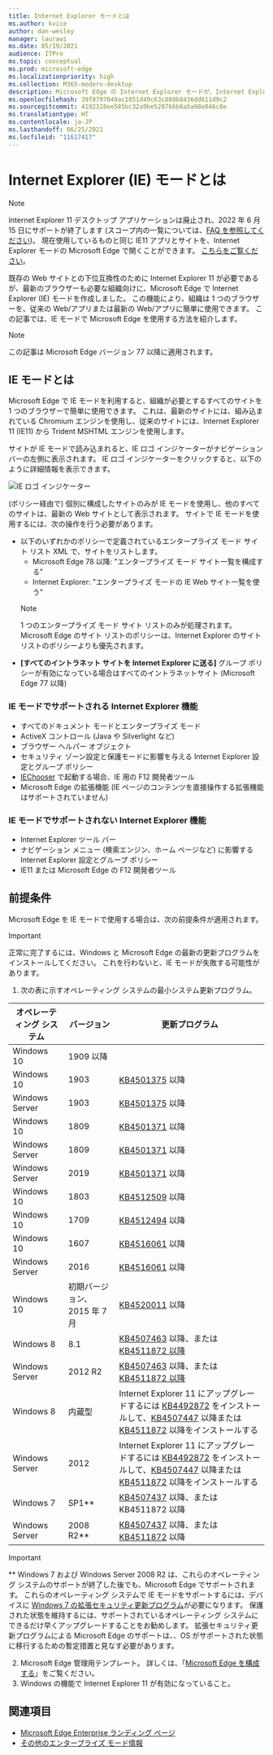 ```yaml
---
title: Internet Explorer モードとは
ms.author: kvice
author: dan-wesley
manager: laurawi
ms.date: 05/19/2021
audience: ITPro
ms.topic: conceptual
ms.prod: microsoft-edge
ms.localizationpriority: high
ms.collection: M365-modern-desktop
description: Microsoft Edge の Internet Explorer モードが、Internet Explorer 11 を必要とするサイトへのアクセスと最新のサイトへのアクセスをどのように提供するかについて説明します。
ms.openlocfilehash: 39f8797049ac1051d49c63c880b8436dd611d9c2
ms.sourcegitcommit: 4192328ee585bc32a9be528766b8a5a98e046c8e
ms.translationtype: HT
ms.contentlocale: ja-JP
ms.lasthandoff: 06/25/2021
ms.locfileid: "11617417"
---
```

# <a name="what-is-internet-explorer-ie-mode"></a>Internet Explorer (IE) モードとは

>[!Note]
> Internet Explorer 11 デスクトップ アプリケーションは廃止され、2022 年 6 月 15 日にサポートが終了します (スコープ内の一覧については、[FAQ を参照してください](https://techcommunity.microsoft.com/t5/windows-it-pro-blog/internet-explorer-11-desktop-app-retirement-faq/ba-p/2366549))。 現在使用しているものと同じ IE11 アプリとサイトを、Internet Explorer モードの Microsoft Edge で開くことができます。 [こちらをご覧ください](https://blogs.windows.com/windowsexperience/2021/05/19/the-future-of-internet-explorer-on-windows-10-is-in-microsoft-edge/)。

既存の Web サイトとの下位互換性のために Internet Explorer 11 が必要であるが、最新のブラウザーも必要な組織向けに、Microsoft Edge で Internet Explorer (IE) モードを作成しました。 この機能により、組織は 1 つのブラウザーを、従来の Web/アプリまたは最新の Web/アプリに簡単に使用できます。 この記事では、IE モードで Microsoft Edge を使用する方法を紹介します。

> [!NOTE]
> この記事は Microsoft Edge バージョン 77 以降に適用されます。

## <a name="what-is-ie-mode"></a>IE モードとは

Microsoft Edge で IE モードを利用すると、組織が必要とするすべてのサイトを 1 つのブラウザーで簡単に使用できます。 これは、最新のサイトには、組み込まれている Chromium エンジンを使用し、従来のサイトには、Internet Explorer 11 (IE11) から Trident MSHTML エンジンを使用します。

サイトが IE モードで読み込まれると、IE ロゴ インジケーターがナビゲーション バーの左側に表示されます。 IE ロゴ インジケーターをクリックすると、以下のように詳細情報を表示できます。

  ![IE ロゴ インジケーター](./media/ie-mode/ie-logo-indicator1.png)

(ポリシー経由で) 個別に構成したサイトのみが IE モードを使用し、他のすべてのサイトは、最新の Web サイトとして表示されます。 サイトで IE モードを使用するには、次の操作を行う必要があります。

- 以下のいずれかのポリシーで定義されているエンタープライズ モード サイト リスト XML で、サイトをリストします。
  - Microsoft Edge 78 以降: "エンタープライズ モード サイト一覧を構成する"
  - Internet Explorer: "エンタープライズ モードの IE Web サイト一覧を使う"
  > [!NOTE]
  > 1 つのエンタープライズ モード サイト リストのみが処理されます。 Microsoft Edge のサイト リストのポリシーは、Internet Explorer のサイト リストのポリシーよりも優先されます。
- **[すべてのイントラネット サイトを Internet Explorer に送る]** グループ ポリシーが有効になっている場合はすべてのイントラネットサイト (Microsoft Edge 77 以降)

### <a name="ie-mode-supports-the-following-internet-explorer-functionality"></a>IE モードでサポートされる Internet Explorer 機能

- すべてのドキュメント モードとエンタープライズ モード
- ActiveX コントロール (Java や Silverlight など)
- ブラウザー ヘルパー オブジェクト 
- セキュリティ ゾーン設定と保護モードに影響を与える Internet Explorer 設定とグループ ポリシー
- [IEChooser](/office/dev/add-ins/testing/debug-add-ins-using-f12-developer-tools-on-windows-10) で起動する場合、IE 用の F12 開発者ツール
- Microsoft Edge の拡張機能 (IE ページのコンテンツを直接操作する拡張機能はサポートされていません)

### <a name="ie-mode-doesnt-support-the-following-internet-explorer-functionality"></a>IE モードでサポートされない Internet Explorer 機能

- Internet Explorer ツール バー
- ナビゲーション メニュー (検索エンジン、ホーム ページなど) に影響する Internet Explorer 設定とグループ ポリシー
- IE11 または Microsoft Edge の F12 開発者ツール

## <a name="prerequisites"></a>前提条件

Microsoft Edge を IE モードで使用する場合は、次の前提条件が適用されます。

> [!IMPORTANT]
> 正常に完了するには、Windows と Microsoft Edge の最新の更新プログラムをインストールしてください。 これを行わないと、IE モードが失敗する可能性があります。

1. 次の表に示すオペレーティング システムの最小システム更新プログラム。

 | オペレーティング システム | バージョン       | 更新プログラム |
 |------------------|---------------|---------|
 | Windows 10       | 1909 以降 |         |
 | Windows 10       | 1903          | [KB4501375](https://support.microsoft.com/help/4501375/windows-10-update-kb4501375) 以降 |
 | Windows Server   | 1903          | [KB4501375](https://support.microsoft.com/help/4501375/windows-10-update-kb4501375) 以降 |
 | Windows 10       | 1809          | [KB4501371](https://support.microsoft.com/help/4501371/windows-10-update-kb4501371) 以降 |
 | Windows Server   | 1809          | [KB4501371](https://support.microsoft.com/help/4501371/windows-10-update-kb4501371) 以降 |
 | Windows Server   | 2019          | [KB4501371](https://support.microsoft.com/help/4501371/windows-10-update-kb4501371) 以降 |
 | Windows 10       | 1803          | [KB4512509](https://support.microsoft.com/help/4512509/windows-10-update-kb4512509) 以降 |
 | Windows 10       | 1709          | [KB4512494](https://support.microsoft.com/help/4512494/windows-10-update-kb4512494) 以降 |
 | Windows 10       | 1607          | [KB4516061](https://support.microsoft.com/help/4516061/windows-10-update-kb4516061) 以降 |
 | Windows Server   | 2016          | [KB4516061](https://support.microsoft.com/help/4516061/windows-10-update-kb4516061) 以降 |
 | Windows 10       | 初期バージョン、2015 年 7 月 | [KB4520011](https://support.microsoft.com/help/4520011/windows-10-update-kb4520011) 以降 |
 | Windows 8       | 8.1              | [KB4507463](https://support.microsoft.com/help/4507463/july-16-2019-kb4507463-os-build-preview-of-monthly-rollup) 以降、または [KB4511872 以降](https://support.microsoft.com/help/4511872/cumulative-security-update-for-internet-explorer) |
 | Windows Server   | 2012 R2       | [KB4507463](https://support.microsoft.com/help/4507463/july-16-2019-kb4507463-os-build-preview-of-monthly-rollup) 以降、または [KB4511872 以降](https://support.microsoft.com/help/4511872/cumulative-security-update-for-internet-explorer) |
 | Windows 8  | 内蔵型            | Internet Explorer 11 にアップグレードするには [KB4492872](https://support.microsoft.com/help/4492872/update-for-internet-explorer-april-16-2019) をインストールして、[KB4507447](https://support.microsoft.com/help/4507447/windows-server-2012-update-kb4507447) 以降または [KB4511872](https://support.microsoft.com/help/4511872/cumulative-security-update-for-internet-explorer) 以降をインストールする |
 | Windows Server   | 2012           | Internet Explorer 11 にアップグレードするには [KB4492872](https://support.microsoft.com/help/4492872/update-for-internet-explorer-april-16-2019) をインストールして、[KB4507447](https://support.microsoft.com/help/4507447/windows-server-2012-update-kb4507447) 以降または [KB4511872](https://support.microsoft.com/help/4511872/cumulative-security-update-for-internet-explorer) 以降をインストールする |
 | Windows 7        |  SP1**        | [KB4507437](https://support.microsoft.com/help/4507437/windows-7-update-kb4507437) 以降、または [](https://support.microsoft.com/help/4511872/cumulative-security-update-for-internet-explorer) KB4511872 以降 |
 | Windows Server   |  2008 R2**    | [KB4507437](https://support.microsoft.com/help/4507437/windows-7-update-kb4507437) 以降、または [KB4511872](https://support.microsoft.com/help/4511872/cumulative-security-update-for-internet-explorer) 以降 |
  > [!IMPORTANT]
  > ** Windows 7 および Windows Server 2008 R2 は、これらのオペレーティング システムのサポートが終了した後でも、Microsoft Edge でサポートされます。 これらのオペレーティング システムで IE モードをサポートするには、デバイスに [Windows 7 の拡張セキュリティ更新プログラム](https://support.microsoft.com/help/4527878/faq-about-extended-security-updates-for-windows-7)が必要になります。 保護された状態を維持するには、サポートされているオペレーティング システムにできるだけ早くアップグレードすることをお勧めします。 拡張セキュリティ更新プログラムによる Microsoft Edge のサポートは、、OS がサポートされた状態に移行するための暫定措置と見なす必要があります。

2. Microsoft Edge 管理用テンプレート。 詳しくは、「[Microsoft Edge を構成する](./configure-microsoft-edge.md)」をご覧ください。
3. Windows の機能で Internet Explorer 11 が有効になっていること。

## <a name="see-also"></a>関連項目

- [Microsoft Edge Enterprise ランディング ページ](https://aka.ms/EdgeEnterprise)
- [その他のエンタープライズ モード情報](/internet-explorer/ie11-deploy-guide/enterprise-mode-overview-for-ie11)